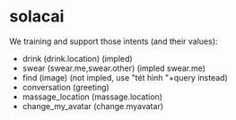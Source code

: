 # solacai

We training and support those intents (and their values):
- drink (drink.location) (impled)
- swear (swear.me,swear.other) (impled swear.me)
- find (image) (not impled, use "tét hình "+query instead)
- conversation (greeting)
- massage_location (massage.location)
- change_my_avatar (change.myavatar)
